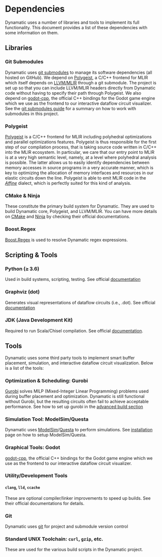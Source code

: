 # Dependencies
Dynamatic uses a number of libraries and tools to implement its full functionality. This document provides a list of these dependencies with some information on them.  

## Libraries
### Git Submodules  
Dynamatic uses [git submodules](https://git-scm.com/book/en/v2/Git-Tools-Submodules) to manage its software dependencies (all hosted on GitHub). We depend on [Polygeist](https://github.com/llvm/Polygeist), a C/C++ frontend for MLIR which itself depends on [LLVM/MLIR](https://github.com/llvm/llvm-project) through a git submodule. The project is set up so that you can include LLVM/MLIR headers directly from Dynamatic code without having to specify their path through Polygeist. We also depend on [godot-cpp](https://github.com/godotengine/godot-cpp), the official C++ bindings for the Godot game engine which we use as the frontend to our interactive dataflow circuit visualizer. See the [git submodules guide](./SubModulesGuide.md) for a summary on how to work with submodules in this project.

### Polygeist

[Polygeist](https://github.com/llvm/Polygeist) is a C/C++ frontend for MLIR including polyhedral optimizations and parallel optimizations features. Polygeist is thus responsible for the first step of our compilation process, that is taking source code written in C/C++ into the MLIR ecosystem. In particular, we care that our entry point to MLIR is at a very high semantic level, namely, at a level where polyhedral analysis is possible. The latter allows us to easily identify dependencies between memory accesses in source programs in a very accurate manner, which is key to optimizing the allocation of memory interfaces and resources in our elastic circuits down the line. Polygeist is able to emit MLIR code in the [*Affine*](https://mlir.llvm.org/docs/Dialects/Affine/) dialect, which is perfectly suited for this kind of analysis. 

### CMake & Ninja
These constitute the primary build system for Dynamatic. They are used to build Dynamatic core, Polygeist, and LLVM/MLIR. You can have more details on [CMake](https://cmake.org/cmake/help/latest/index.html) and [Ninja](https://ninja-build.org/manual.html) by checking their official documentations.

### Boost.Regex
[Boost.Regex](https://www.boost.org/doc/libs/1_88_0/libs/regex/doc/html/index.html) is used to resolve Dynamatic regex expressions.

## Scripting & Tools
### Python (≥ 3.6)
Used in build systems, scripting, testing. See official [documentation](https://docs.python.org/3/)

### Graphviz (dot)
Generates visual representations of dataflow circuits (i.e., .dot). See official [documentation](https://graphviz.org/documentation/)

### JDK (Java Development Kit)
Required to run Scala/Chisel compilation. See official [documentation](https://docs.oracle.com/en/java/javase/17/).

## Tools
Dynamatic uses some third party tools to implement smart buffer placement, simulation, and interactive dataflow circuit visualization. Below is a list of the tools:

### Optimization & Scheduling: Gurobi
[Gurobi](https://www.gurobi.com/) solves MILP (Mixed-Integer Linear Programming) problems used during buffer placement and optimization. Dynamatic is still functional without Gurobi, but the resulting circuits often fail to achieve acceptable performance. See how to set up gurobi in the [advanced build section](../UserGuide/AdvancedBuild.md)

### Simulation Tool: ModelSim/Questa
Dynamatic uses [ModelSim](https://www.intel.com/content/www/us/en/software-kit/750368/modelsim-intel-fpgas-standard-edition-software-version-18-1.html)/[Questa](https://www.intel.com/content/www/us/en/software-kit/849791/questa-intel-fpgas-standard-edition-software-version-24-1.html) to perform simulations. See [installation](../UserGuide/AdvancedBuild.md#6-modelsimquesta-installation) page on how to setup ModelSim/Questa.

### Graphical Tools: Godot
[godot-cpp](https://github.com/godotengine/godot-cpp), the official C++ bindings for the Godot game engine which we use as the frontend to our interactive dataflow circuit visualizer.

### Utility/Development Tools
#### `clang`, `lld`, `ccache`
These are optional compiler/linker improvements to speed up builds. See their official documentations for details.

### Git
Dynamatic uses [git]() for project and submodule version control

### Standard UNIX Toolchain: `curl`, `gzip`, etc.
These are used for the various build scripts in the Dynamatic project.
